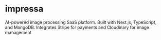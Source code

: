 # impressa
AI-powered image processing SaaS platform. Built with Next.js, TypeScript, and MongoDB. Integrates Stripe for payments and Cloudinary for image management
